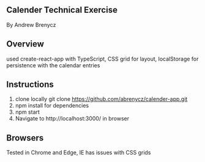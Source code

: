 ## Calender Technical Exercise
By Andrew Brenycz

## Overview
used create-react-app with TypeScript, CSS grid for layout, localStorage for persistence with the calendar entries

## Instructions
1. clone locally git clone https://github.com/abrenycz/calender-app.git
1. npm install for dependencies
1. npm start
1. Navigate to http://localhost:3000/ in browser

## Browsers 
Tested in Chrome and Edge, IE has issues with CSS grids
	
